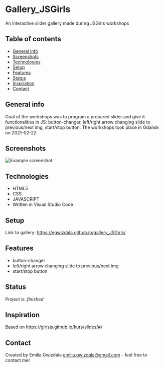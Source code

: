 # Gallery_JSGirls
An interactive slider gallery made during JSGirls workshops 

## Table of contents
* [General info](#general-info)
* [Screenshots](#screenshots)
* [Technologies](#technologies)
* [Setup](#setup)
* [Features](#features)
* [Status](#status)
* [Inspiration](#inspiration)
* [Contact](#contact)

## General info
Goal of the workshops was to program a prepared slider and give it functionalities in JS: button-changer, left/right arrow changing slide to previous/next img, start/stop button. The workshops took place in Gdańsk on 2021-02-22.

## Screenshots
![Example screenshot](./img/screenshot.png)

## Technologies
* HTML5
* CSS
* JAVASCRIPT
* Written in Visual Studio Code

## Setup
Link to gallery:
https://egwizdala.github.io/gallery_JSGirls/

## Features
* button-changer
* left/right arrow changing slide to previous/next img
* start/stop button

## Status
Project is: _finished_

## Inspiration
Based on https://girlsjs.github.io/kurs/slides/#/

## Contact
Created by Emilia Gwizdala [emilia.gwizdala@gmail.com](https://www.flynerd.pl/) - feel free to contact me!
